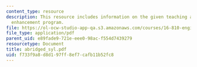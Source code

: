 ```yaml
---
content_type: resource
description: This resource includes information on the given teaching and education
  enhancement program.
file: https://ol-ocw-studio-app-qa.s3.amazonaws.com/courses/16-810-engineering-design-and-rapid-prototyping-january-iap-2005/f733f9a8d8d197ff8ef7cafb11b52fc8_abridged_syl.pdf
file_type: application/pdf
parent_uid: e89fade9-721e-eee0-98ac-f554d7439279
resourcetype: Document
title: abridged_syl.pdf
uid: f733f9a8-d8d1-97ff-8ef7-cafb11b52fc8
---
```

